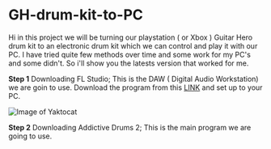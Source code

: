 # GH-drum-kit-to-PC
Hi in this project we will be turning our playstation ( or Xbox ) Guitar Hero drum kit to an electronic drum kit which we can control and play it with our PC.
I have tried quite few methods over time and some work for my PC's and some didn't. So i'll show you the latests version that worked for me.

**Step 1** Downloading FL Studio;
This is the DAW ( Digital Audio Workstation) we are goin to use. Download the program from this [LINK](https://www.image-line.com/fl-studio-download/) and set up to your PC.

![Image of Yaktocat](https://www.seekpng.com/png/small/177-1777099_skills-fl-studio-logo-transparent.png)

**Step 2** Downloading Addictive Drums 2;
This is the main program we are going to use. 

